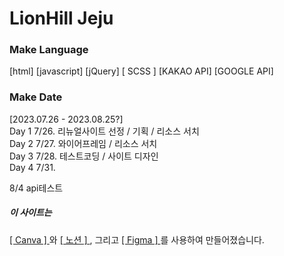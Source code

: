# LionHill Jeju
### Make Language
[html] [javascript] [jQuery] [ SCSS ] [KAKAO API] [GOOGLE API]
### Make Date
[2023.07.26 - 2023.08.25?] <br/>
Day 1 7/26. 리뉴얼사이트 선정 / 기획 / 리소스 서치 <br/>
Day 2 7/27. 와이어프레임 / 리소스 서치 <br/>
Day 3 7/28. 테스트코딩 / 사이트 디자인 <br/>
Day 4 7/31. 

8/4 api테스트




##### 이 사이트는 
<a href="https://www.canva.com/design/DAFqXdTiUkk/4hFnHjdkRvnNi45TR3_d2w/edit" target="_blank">
[ Canva ]
</a>와
<a href="https://www.notion.so/Canva-a5fb492500e34ff49715b6c25b4621c4?pvs=4" target="_blank">
[ 노션 ]
</a>, 그리고
<a href="https://www.figma.com/file/8FAAORwR9q6e3J6D2iCdh9/%EB%9D%BC%EC%9D%B4%EC%98%A8%ED%9E%90-%ED%8E%9C%EC%85%98(%EC%82%AC%EB%B3%B8)?type=design&node-id=0%3A1&mode=design&t=OLYXEWz0a0GtcRVi-1" target="_blank">
[ Figma ]
</a>를 사용하여 만들어졌습니다.